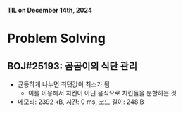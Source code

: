 **TIL on December 14th, 2024**

# Problem Solving
## BOJ#25193: 곰곰이의 식단 관리
* 균등하게 나누면 최댓값이 최소가 됨
    - 이를 이용해서 치킨이 아닌 음식으로 치킨들을 분할하는 것
* 메모리: 2392 kB, 시간: 0 ms, 코드 길이: 248 B
